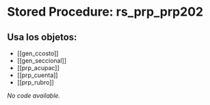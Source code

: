 # Stored Procedure: rs_prp_prp202

## Usa los objetos:
- [[gen_ccosto]]
- [[gen_seccional]]
- [[prp_acupac]]
- [[prp_cuenta]]
- [[prp_rubro]]

*No code available.*
